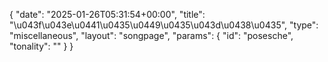 {
    "date": "2025-01-26T05:31:54+00:00",
    "title": "\u043f\u043e\u0441\u0435\u0449\u0435\u043d\u0438\u0435",
    "type": "miscellaneous",
    "layout": "songpage",
    "params": {
        "id": "posesche",
        "tonality": ""
    }
}